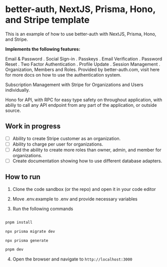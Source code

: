 
# better-auth, NextJS, Prisma, Hono, and Stripe template

  

This is an example of how to use better-auth with NextJS, Prisma, Hono, and Stripe.
  

**Implements the following features:**

Email & Password . Social Sign-in . Passkeys . Email Verification . Password Reset . Two Factor Authentication . Profile Update . Session Management . Organization, Members and Roles. Provided by better-auth.com, visit here for more docs on how to use the authentication system.

Subscription Management with Stripe for Organizations and Users individually.

Hono for API, with RPC for easy type safety on throughout application, with abiliy to call any API endpoint from any part of the application, or outside source.

  
  
## Work in progress

 

 - [ ] Ability to create Stripe customer as an organization.
 - [ ] Ability to charge per user for organizations.
 - [ ] Add the ability to create more roles than owner, admin, and member for organizations.
 - [ ] Create documentation showing how to use different database adapters.

## How to run

  

1. Clone the code sandbox (or the repo) and open it in your code editor

2. Move .env.example to .env and provide necessary variables

3. Run the following commands

```bash

pnpm install

npx prisma migrate dev

npx prisma generate

pnpm dev

```

4. Open the browser and navigate to `http://localhost:3000`